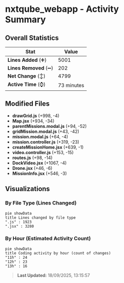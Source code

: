 # nxtqube_webapp - Activity Summary 

## Overall Statistics

| Stat                   | Value                                                             |
| ---------------------- | ----------------------------------------------------------------- |
| **Lines Added** (➕)   | 5001                                          |
| **Lines Removed** (➖) | 202                                        |
| **Net Change** (↕)    | 4799                |
| **Active Time** (⌚)   | 73 minutes |


## Modified Files
- **drawGrid.js** (+998, -4)
- **Map.jsx** (+934, -34)
- **parentMissions.modal.js** (+94, -52)
- **gridMission.modal.js** (+43, -42)
- **mission.modal.js** (+64, -4)
- **mission.controller.js** (+319, -23)
- **createMissionHome.jsx** (+639, -1)
- **video.controller.js** (+153, -15)
- **routes.js** (+98, -14)
- **DockVideo.jsx** (+1067, -4)
- **Drone.jsx** (+46, -6)
- **MissionInfo.jsx** (+546, -3)

## Visualizations

### By File Type (Lines Changed)

```mermaid
pie showData
title Lines changed by file type
".js" : 1923
".jsx" : 3280
```

### By Hour (Estimated Activity Count)

```mermaid
pie showData
title Coding activity by hour (count of changes)
"11h" : 24
"12h" : 23
"13h" : 16
```


> **Last Updated:** 18/09/2025, 13:15:57